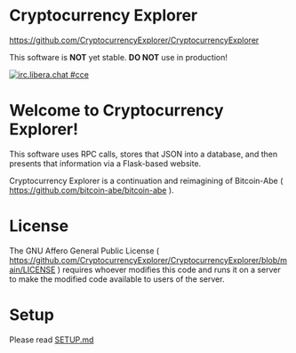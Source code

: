 Cryptocurrency Explorer
==========
https://github.com/CryptocurrencyExplorer/CryptocurrencyExplorer

This software is **NOT** yet stable. **DO NOT** use in production!

[![irc.libera.chat #cce](https://img.shields.io/badge/irc-libera.chat_cce_(click)-brightgreen.svg)](https://web.libera.chat/?channel=#cce)

Welcome to Cryptocurrency Explorer!
==========
This software uses RPC calls, stores that JSON into a database,
and then presents that information via a Flask-based website.

Cryptocurrency Explorer is a continuation and reimagining of Bitcoin-Abe
( https://github.com/bitcoin-abe/bitcoin-abe ).


License
==========
The GNU Affero General Public License
( https://github.com/CryptocurrencyExplorer/CryptocurrencyExplorer/blob/main/LICENSE )
requires whoever modifies this code and runs it on a server to make the
modified code available to users of the server.


Setup
==========
Please read [SETUP.md](SETUP.md)
